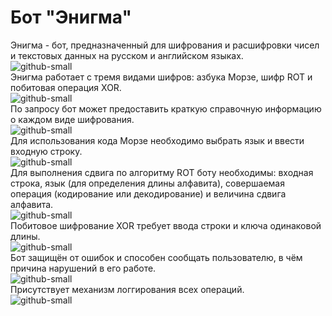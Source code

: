 # Бот "Энигма"
Энигма - бот, предназначенный для шифрования и расшифровки чисел и текстовых данных на русском и английском языках. <br>
![github-small](https://sun1-89.userapi.com/qkNmexNZM-bw0xpiV_qR7tSWLIE8GW8vwqSIpQ/940UlwocLmE.jpg "1") <br>
Энигма работает с тремя видами шифров: азбука Морзе, шифр ROT и побитовая операция XOR. <br>
![github-small](https://sun9-9.userapi.com/C28eppsiqOGH2U1_-AgkqSEpJu3cFH0cmZ26Lw/lIYyjhUiAGU.jpg "2") <br>
По запросу бот может предоставить краткую справочную информацию о каждом виде шифрования. <br>
![github-small](https://sun9-22.userapi.com/KFNfTXOzc5n2BIOOwy_9DLVfP272L830cd6hSA/BvSAC6Xk4m4.jpg "3") <br>
Для использования кода Морзе необходимо выбрать язык и ввести входную строку. <br>
![github-small](https://sun9-3.userapi.com/vr3hx6Vj-wus62pksHvk9otcrHrUtWIjWqQi5w/U3p6RfFnSl0.jpg "4") <br>
Для выполнения сдвига по алгоритму ROT боту необходимы: входная строка, язык (для определения длины алфавита), 
совершаемая операция (кодирование или декодирование) и величина сдвига алфавита. <br>
![github-small](https://sun9-47.userapi.com/cKg9cAp9zEJRY5qBU0Za8s38ORBsQ6r4yC66lw/S2Ak6mb-d3E.jpg "5") <br>
Побитовое шифрование XOR требует ввода строки и ключа одинаковой длины. <br>
![github-small](https://sun9-21.userapi.com/w-bHYpDZ4VYV5IRC4gxVb3eDnzA98n8wowkQ0w/qevwrcNHYUU.jpg "6") <br>
Бот защищён от ошибок и способен сообщать пользователю, в чём причина нарушений в его работе. <br>
![github-small](https://sun9-47.userapi.com/eR601SPGUQ95bKGN3Xn9aauKcHIVI0bzdk28sg/cWBOinA1KwQ.jpg "7") <br>
Присутствует механизм логгирования всех операций. <br>
![github-small](https://sun9-55.userapi.com/ON2ZI1LZjt70Ut96NtcESXH1KNZ6UKWek3KUIg/KrTizItEWcA.jpg "8")
